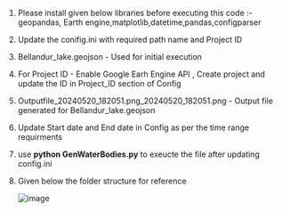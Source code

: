 1. Please install given below libraries before executing this code :- geopandas, Earth engine,matplotlib,datetime,pandas,configparser
2. Update the conifig.ini with required path name and Project ID
3. Bellandur_lake.geojson - Used for initial execution
4. For Project ID - Enable Google Earh Engine API , Create project and update the ID in Project_ID section of Config
5. Outputfile_20240520_182051.png_20240520_182051.png - Output file generated for Bellandur_lake.geojson
6. Update Start date and End date in Config as per the time range requirments
7. use **python GenWaterBodies.py** to exeucte the file after updating config.ini
8. Given below the folder structure for reference


   ![image](https://github.com/UmasankarDev/Umasankar_Work/assets/170332306/6ef88206-1bc6-4d93-9e46-5f969d80b854)

